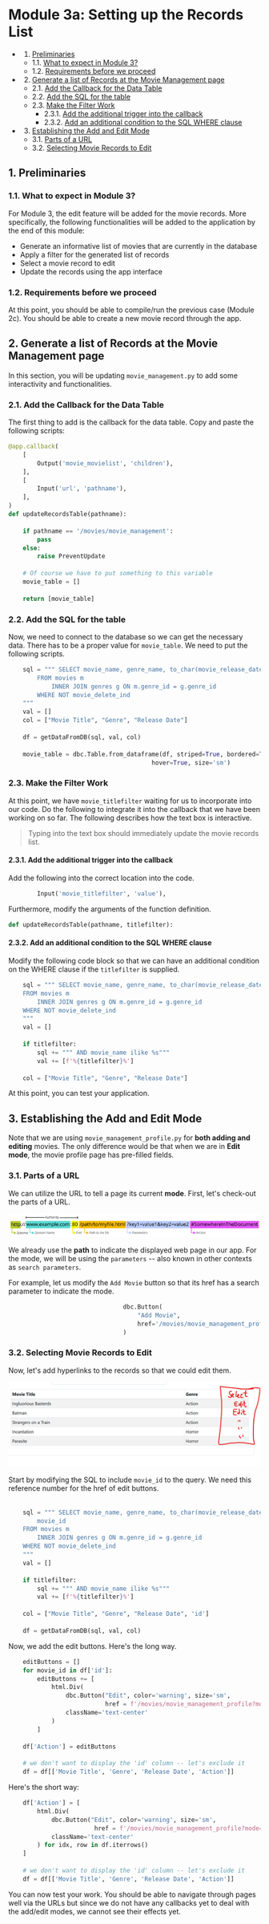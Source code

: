 # Module 3a: Setting up the Records List
<!-- vscode-markdown-toc -->
* 1. [Preliminaries](#Preliminaries)
	* 1.1. [What to expect in Module 3?](#WhattoexpectinModule3)
	* 1.2. [Requirements before we proceed](#Requirementsbeforeweproceed)
* 2. [Generate a list of Records at the Movie Management page](#GeneratealistofRecordsattheMovieManagementpage)
	* 2.1. [Add the Callback for the Data Table](#AddtheCallbackfortheDataTable)
	* 2.2. [Add the SQL for the table](#AddtheSQLforthetable)
	* 2.3. [Make the Filter Work](#MaketheFilterWork)
		* 2.3.1. [Add the additional trigger into the callback](#Addtheadditionaltriggerintothecallback)
		* 2.3.2. [Add an additional condition to the SQL WHERE clause](#AddanadditionalconditiontotheSQLWHEREclause)
* 3. [Establishing the Add and Edit Mode](#EstablishingtheAddandEditMode)
	* 3.1. [Parts of a URL](#PartsofaURL)
	* 3.2. [Selecting Movie Records to Edit](#SelectingMovieRecordstoEdit)

<!-- vscode-markdown-toc-config
	numbering=true
	autoSave=true
	/vscode-markdown-toc-config -->
<!-- /vscode-markdown-toc -->
##  1. <a name='Preliminaries'></a>Preliminaries

###  1.1. <a name='WhattoexpectinModule3'></a>What to expect in Module 3?

For Module 3, the edit feature will be added for the movie records. More specifically, the following functionalities will be added to the application by the end of this module:
* Generate an informative list of movies that are currently in the database
* Apply a filter for the generated list of records
* Select a movie record to edit
* Update the records using the app interface

###  1.2. <a name='Requirementsbeforeweproceed'></a>Requirements before we proceed

At this point, you should be able to compile/run the previous case (Module 2c). You should be able to create a new movie record through the app. 


##  2. <a name='GeneratealistofRecordsattheMovieManagementpage'></a>Generate a list of Records at the Movie Management page

In this section, you will be updating `movie_management.py` to add some interactivity and functionalities. 

###  2.1. <a name='AddtheCallbackfortheDataTable'></a>Add the Callback for the Data Table

The first thing to add is the callback for the data table. Copy and paste the following scripts:
```python
@app.callback(
    [
        Output('movie_movielist', 'children'),
    ],
    [
        Input('url', 'pathname'),
    ],
)
def updateRecordsTable(pathname):
    
    if pathname == '/movies/movie_management':
        pass
    else:
        raise PreventUpdate

	# Of course we have to put something to this variable
	movie_table = []
    
    return [movie_table]
```

###  2.2. <a name='AddtheSQLforthetable'></a>Add the SQL for the table

Now, we need to connect to the database so we can get the necessary data. There has to be a proper value for `movie_table`. We need to put the following scripts. 

```python
	sql = """ SELECT movie_name, genre_name, to_char(movie_release_date, 'DD Mon YYYY')
		FROM movies m
			INNER JOIN genres g ON m.genre_id = g.genre_id
		WHERE NOT movie_delete_ind
	"""
	val = []
	col = ["Movie Title", "Genre", "Release Date"]

	df = getDataFromDB(sql, val, col)

	movie_table = dbc.Table.from_dataframe(df, striped=True, bordered=True,
										hover=True, size='sm')
```

###  2.3. <a name='MaketheFilterWork'></a>Make the Filter Work

At this point, we have `movie_titlefilter` waiting for us to incorporate into our code. Do the following to integrate it into the callback that we have been working on so far. The following describes how the text box is interactive. 

> Typing into the text box should immediately update the movie records list. 

####  2.3.1. <a name='Addtheadditionaltriggerintothecallback'></a>Add the additional trigger into the callback

Add the following into the correct location into the code. 
```python
        Input('movie_titlefilter', 'value'),
```
Furthermore, modify the arguments of the function definition. 
```python
def updateRecordsTable(pathname, titlefilter):
```

####  2.3.2. <a name='AddanadditionalconditiontotheSQLWHEREclause'></a>Add an additional condition to the SQL WHERE clause

Modify the following code block so that we can have an additional condition on the WHERE clause if the `titlefilter` is supplied. 

```python
	sql = """ SELECT movie_name, genre_name, to_char(movie_release_date, 'DD Mon YYYY')
	FROM movies m
		INNER JOIN genres g ON m.genre_id = g.genre_id
	WHERE NOT movie_delete_ind
	"""
	val = []

	if titlefilter:
		sql += """ AND movie_name ilike %s"""
		val += [f'%{titlefilter}%']
	
	col = ["Movie Title", "Genre", "Release Date"]
```

At this point, you can test your application. 

##  3. <a name='EstablishingtheAddandEditMode'></a>Establishing the Add and Edit Mode

Note that we are using `movie_management_profile.py` for **both adding and editing** movies. The only difference would be that when we are in **Edit mode**, the movie profile page has pre-filled fields. 

###  3.1. <a name='PartsofaURL'></a>Parts of a URL
We can utilize the URL to tell a page its current **mode**. First, let's check-out the parts of a URL. 

![](./readme_img/urlparts.png)

We already use the **path** to indicate the displayed web page in our app. For the mode, we will be using the `parameters` -- also known in other contexts as `search parameters`.

For example, let us modify the `Add Movie` button so that its href has a search parameter to indicate the mode. 

```python
                                dbc.Button(
                                    "Add Movie",
                                    href='/movies/movie_management_profile?mode=add'
                                )
```


###  3.2. <a name='SelectingMovieRecordstoEdit'></a>Selecting Movie Records to Edit

Now, let's add hyperlinks to the records so that we could edit them. 

![](./readme_img/edit_buttons.png)

Start by modifying the SQL to include `movie_id` to the query. We need this reference number for the href of edit buttons. 
```python

    sql = """ SELECT movie_name, genre_name, to_char(movie_release_date, 'DD Mon YYYY'), 
        movie_id
    FROM movies m
        INNER JOIN genres g ON m.genre_id = g.genre_id
    WHERE NOT movie_delete_ind
    """
    val = []

    if titlefilter:
        sql += """ AND movie_name ilike %s"""
        val += [f'%{titlefilter}%']
    
    col = ["Movie Title", "Genre", "Release Date", 'id']

    df = getDataFromDB(sql, val, col)
```


Now, we add the edit buttons. Here's the long way. 
```python
    editButtons = []
    for movie_id in df['id']:
        editButtons += [
            html.Div(
                dbc.Button("Edit", color='warning', size='sm', 
                           href = f'/movies/movie_management_profile?mode=edit&id={movie_id}'),
                className='text-center'
            )
        ]
    
    df['Action'] = editButtons
    
    # we don't want to display the 'id' column -- let's exclude it
    df = df[['Movie Title', 'Genre', 'Release Date', 'Action']]
```

Here's the short way:
```python
    df['Action'] = [
        html.Div(
            dbc.Button("Edit", color='warning', size='sm', 
                        href = f'/movies/movie_management_profile?mode=edit&id={row['id']}'),
            className='text-center'
        ) for idx, row in df.iterrows()
    ]
    
    # we don't want to display the 'id' column -- let's exclude it
    df = df[['Movie Title', 'Genre', 'Release Date', 'Action']]
```

You can now test your work. You should be able to navigate through pages well via the URLs but since we do not have any callbacks yet to deal with the add/edit modes, we cannot see their effects yet. 